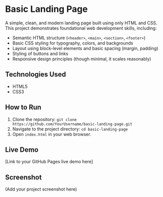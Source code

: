 # Basic Landing Page

A simple, clean, and modern landing page built using only HTML and CSS. This project demonstrates foundational web development skills, including:

- Semantic HTML structure (`<header>`, `<main>`, `<section>`, `<footer>`)
- Basic CSS styling for typography, colors, and backgrounds
- Layout using block-level elements and basic spacing (margin, padding)
- Styling of buttons and links
- Responsive design principles (though minimal, it scales reasonably)

## Technologies Used

- HTML5
- CSS3

## How to Run

1. Clone the repository: `git clone https://github.com/YourUsername/basic-landing-page.git`
2. Navigate to the project directory: `cd basic-landing-page`
3. Open `index.html` in your web browser.

## Live Demo

[Link to your GitHub Pages live demo here]

## Screenshot

(Add your project screenshot here)
